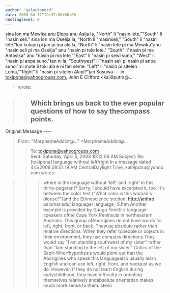 ```yaml
---
author: "galactonerd"
date: 2008-04-11T19:37:00+00:00
nestinglevel: 0
---
```

sina lon ma Mewika anu Elopa anu Asija la, "North" li "nasin lete,""South" li "nasin seli." sina lon ma Oselija la, "North li "masinseli," "South" li "nasin lete."lon kulupu pi jan pi ma ale la, "North" li "nasin lete pi ma Mewika"anu "nasin seli pi ma Oselija" anu "nasin pi telo lete." "South" li"nasin pi ma Antasika" anu "nasin pi ma lete.""East" li "nasin pi sewi suno," "West" li "nasin pi anpa suno."tan ni la, "Southwest" li "nasin seli pi nasin pi anpa suno."mi mute li toki ala e ni tan seme: "Left" li "nasin pi sitelen Loma,""Right" li "nasin pi sitelen Alapi?"jan Sosuwa---
 In [tokipona@yahoogroups.com](mailto://tokipona@yahoogroups.com), John E Clifford <kali9putra@...
> wrote:

>> Which brings us back to the ever popular questions of how to say thecompass points.
>> -----
 Original Message ----

> From: "MorphemeAddict@..." <MorphemeAddict@...
>> To: [tokipona@yahoogroups.com](mailto://tokipona@yahoogroups.com)\
> Sent: Saturday, April 5, 2008 10:12:09 AM
> Subject: Re: \[tokipona\] language without left/right
>> In a message dated 4/5/2008 09:01:19 AM CentralDaylight Time, kali9putra@yahoo. com writes:

>>> where is the language without 'left' and 'right' in this thirty-pagerant?
>> Sorry, I should have excerpted it, too.
>> It's between the color test ("What color is this woman's blouse?")and the Ethnoscience section.
>> [http://anthro](http://anthro). palomar.edu/ language/ language\_ 5.htm
>> Another example is provided by Guugu Timithirr language speakers ofthe Cape York Peninsula in northeastern Australia. This group ofAborigines do not have words for left, right, front, or back. Theyuse absolute rather than relative directions. When they refer topeople or objects in their environment, they use compass directions.They would say "I am standing southwest of my sister" rather than "Iam standing to the left of my sister." Critics of the Sapir-Whorfhypothesis would point out that the Aborigines who speak this languagealso usually learn English and can use left, right, front, and backjust as we do. However, if they do not learn English during earlychildhood, they have difficulty in orienting themselves relatively andabsolute orientation makes much more sense to them.
>> stevo